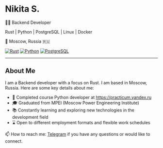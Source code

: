 # Nikita S.

👨‍💻 Backend Developer 

Rust | Python | PostgreSQL | Linux | Docker

📍 Moscow, Russia 🇷🇺

[![Rust](https://img.shields.io/badge/rust-%23000000.svg?&style=for-the-badge&logo=rust&logoColor=white)](https://www.rust-lang.org/)
[![Python](https://img.shields.io/badge/python%20-%2314354C.svg?&style=for-the-badge&logo=python&logoColor=white)](https://www.python.org/)
[![PostgreSQL](https://img.shields.io/badge/postgres-%23316192.svg?&style=for-the-badge&logo=postgresql&logoColor=white)](https://www.postgresql.org/)

---

## About Me

I am a Backend developer with a focus on Rust. I am based in Moscow, Russia. Here are some key details about me:
- 💼 Completed course Python developer at https://practicum.yandex.ru
- 🎓 Graduated from MPEI (Moscow Power Engineering Institute)
- 📚 Constantly learning and exploring new technologies in the development field
- ⌛ Open to different employment formats and flexible work schedules



📫 How to reach me: [Telegram](https://t.me/devqsl) if you have any questions or would like to connect.



<!--
**nikita141150/nikita141150** is a ✨ _special_ ✨ repository because its `README.md` (this file) appears on your GitHub profile.

Here are some ideas to get you started:

- 🔭 I’m currently working on ...
- 🌱 I’m currently learning ...
- 👯 I’m looking to collaborate on ...
- 🤔 I’m looking for help with ...
- 💬 Ask me about ...
- 📫 How to reach me: ...
- 😄 Pronouns: ...
- ⚡ Fun fact: ...
-->
